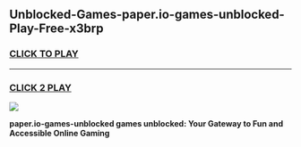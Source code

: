 
## Unblocked-Games-paper.io-games-unblocked-Play-Free-x3brp
<h3>
<a href="https://premium76.site?title=paper.io-games-unblocked&ref=15A">CLICK TO PLAY</a></h3>
<hr>

<h3>
<a href="https://premium76.site?title=paper.io-games-unblocked&ref=15A">CLICK 2 PLAY</a>
  
</h3>

<a href="https://premium76.site?title=paper.io-games-unblocked&ref=15A"><img src="https://clearcache.store/games.png"></a>


**paper.io-games-unblocked games unblocked: Your Gateway to Fun and Accessible Online Gaming**
